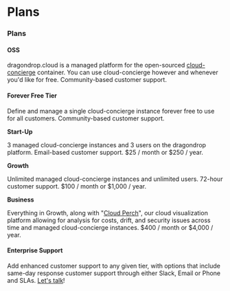 # Plans

### Plans

#### OSS

dragondrop.cloud is a managed platform for the open-sourced [cloud-concierge](https://github.com/dragondrop-cloud/cloud-concierge) container. You can use cloud-concierge however and whenever you'd like for free. Community-based customer support.

#### Forever Free Tier

Define and manage a single cloud-concierge instance forever free to use for all customers. Community-based customer support.

**Start-Up**

3 managed cloud-concierge instances and 3 users on the dragondrop platform. Email-based customer support. $25 / month or $250 / year.

**Growth**

Unlimited managed cloud-concierge instances and unlimited users. 72-hour customer support. $100 / month or $1,000 / year.

**Business**

Everything in Growth, along with "[Cloud Perch](../getting-started/cloud-footprint-visualizations.md)", our cloud visualization platform allowing for analysis for costs, drift, and security issues across time and managed cloud-concierge instances. $400 / month or $4,000 / year.

#### Enterprise Support

Add enhanced customer support to any given tier, with options that include same-day response customer support through either Slack, Email or Phone and SLAs. [Let's talk](https://calendly.com/d/zyh-3c8-yyh/demo-of-dragondrop-cloud)!
